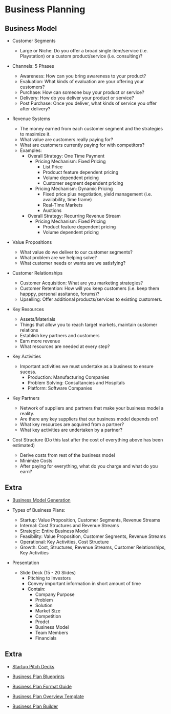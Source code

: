 # **Business Planning**

## **Business Model**

- Customer Segments
    - Large or Niche: Do you offer a broad single item/service (i.e. Playstation) or a custom product/service (i.e. consulting)?

- Channels: 5 Phases
    - Awareness: How can you bring awareness to your product?
    - Evaluation: What kinds of evaluation are your offering your customers?
    - Purchase: How can someone buy your product or service?
    - Delivery: How do you deliver your product or service?
    - Post Purchase: Once you deliver, what kinds of service you offer after delivery?

- Revenue Systems
    - The money earned from each customer segment and the strategies to maximize it.
    - What value are customers really paying for?
    - What are customers currently paying for with competitors?
    - Examples:
        - Overall Strategy: One Time Payment
            - Pricing Mechanism: Fixed Pricing
                - List Price
                - Prodcuct feature dependent pricing
                - Volume dependent pricing
                - Customer segment dependent pricing
            - Pricing Mechanism: Dynamic Pricing
                - Fixed price plus negotiation, yield management (i.e. availability, time frame)
                - Real-Time Markets
                - Auctions
        - Overall Strategy: Recurring Revenue Stream
            - Pricing Mechanism: Fixed Pricing
                - Product feature dependent pricing
                - Volume dependent pricing

- Value Propositions
    - What value do we deliver to our customer segments?
    - What problem are we helping solve?
    - What customer needs or wants are we satisfying?

- Customer Relationships
    - Customer Acquisition: What are you marketing strategies?
    - Customer Retention: How will you keep customers (i.e. keep them happpy, personal assitance, forums)?
    - Upselling: Offer additional products/services to existing customers.

- Key Resources
    - Assets/Materials
    - Things that allow you to reach target markets, maintain customer relations
    - Establish key partners and customers
    - Earn more revenue
    - What resources are needed at every step?

- Key Activities
    - Important activities we must undertake as a business to ensure sucess.
        - Production: Manufacturing Companies
        - Problem Solving: Consultancies and Hospitals
        - Platform: Software Companies

- Key Partners
    - Network of suppliers and partners that make your business model a reality.
    - Are there any key suppliers that our business model depends on?
    - What key resources are acquired from a partner?
    - What key activities are undertaken by a partner?

- Cost Structure (Do this last after the cost of everything above has been estimated)
    - Derive costs from rest of the business model
    - Minimize Costs
    - After paying for everything, what do you charge and what do you earn?

## **Extra**

- [Business Model Generation](https://strategyzer.com/books/business-model-generation)

- Types of Business Plans:
    - Startup: Value Proposition, Customer Segments, Revenue Streams
    - Internal: Cost Structures and Revenue Streams
    - Strategic: Entire Business Model
    - Feasibility: Value Proposition, Customer Segments, Revenue Streams
    - Operational: Key Activities, Cost Structure
    - Growth: Cost, Structures, Revenue Streams, Customer Relationships, Key Activities

- Presentation
    - Slide Deck (15 - 20 Slides)
        - Pitching to Investors
        - Convey important information in short amount of time
        - Contain:
            - Company Purpose
            - Problem
            - Solution
            - Market Size
            - Competition
            - Prodct
            - Business Model
            - Team Members
            - Financials

## **Extra**

- [Startup Pitch Decks](http://www.slideshare.net/Sky7777/the-best-startup-pitch-deck-how-to-present-to-angels-v-cs)

- [Business Plan Blueprints](http://www.sequoiacap.com/grove/posts/6bzx/writing-a-business-plan)

- [Business Plan Format Guide](http://www.entrepreneurmag.co.za/advice/business-plans/business-plan-format-guide/)

- [Business Plan Overview Template](http://www.forbes.com/sites/davelavinsky/2013/07/18/business-plan-template-what-to-include/)

- [Business Plan Builder](http://www.sba.gov/tools/business-plan/1)
